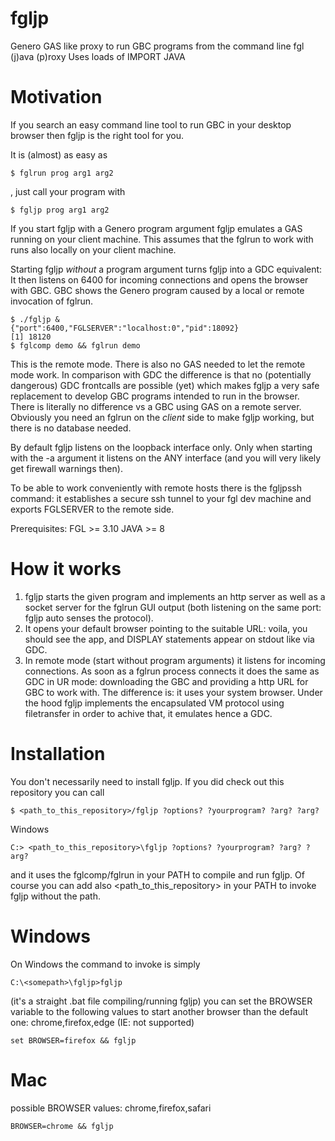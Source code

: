 # fgljp
Genero GAS like proxy to run GBC programs from the command line
fgl (j)ava (p)roxy 
Uses loads of IMPORT JAVA 

# Motivation

If you search an easy command line tool to run GBC in your desktop browser
then fgljp is the right tool for you.

It is (almost) as easy as 
```
$ fglrun prog arg1 arg2
```
, just call your program with

```
$ fgljp prog arg1 arg2
```
If you start fgljp with a Genero program argument fgljp emulates a GAS running on your client machine.
This assumes that the fglrun to work with runs also locally on your client machine.


Starting fgljp *without* a program argument turns fgljp into a GDC equivalent:
It then listens on 6400 for incoming connections and opens the browser with
GBC.
GBC shows the Genero program caused by a local or remote invocation of fglrun.

```
$ ./fgljp &
{"port":6400,"FGLSERVER":"localhost:0","pid":18092}
[1] 18120
$ fglcomp demo && fglrun demo
```

This is the remote mode. There is also no GAS needed to let the remote mode work.
In comparison with GDC the difference is that no (potentially dangerous) GDC frontcalls are possible (yet) which makes fgljp a very safe replacement to develop GBC programs intended to run in the browser.
There is literally no difference vs a GBC using GAS on a remote server.
Obviously you need an fglrun on the *client* side to make fgljp working, but there is no database needed.

By default fgljp listens on the loopback interface only.
Only when starting with the -a argument it listens on the ANY interface (and you will very likely get firewall warnings then).

To be able to work conveniently with remote hosts there is the fgljpssh command: it establishes a secure ssh tunnel to your fgl dev machine and exports FGLSERVER to the remote side.

Prerequisites:
FGL >= 3.10
JAVA >= 8


# How it works

1. fgljp starts the given program and implements an http server as well as a socket server for the fglrun GUI output (both listening on the same port: fgljp auto senses the protocol).
2. It opens your default browser pointing to the suitable URL: voila, you should see the app, and DISPLAY statements appear on stdout like via GDC.
3. In remote mode (start without program arguments) it listens for incoming connections. As soon as a fglrun process connects it does the same as GDC in UR mode: downloading the GBC and providing a http URL for GBC to work with.
The difference is: it uses your system browser.
Under the hood fgljp implements the encapsulated VM protocol using filetransfer in order to achive that,
it emulates hence a GDC.

# Installation

You don't necessarily need to install fgljp.
If you did check out this repository you can call
```
$ <path_to_this_repository>/fgljp ?options? ?yourprogram? ?arg? ?arg?
```

Windows
```
C:> <path_to_this_repository>\fgljp ?options? ?yourprogram? ?arg? ?arg?
```

and it uses the fglcomp/fglrun in your PATH to compile and run fgljp.
Of course you can add also <path_to_this_repository> in your PATH to invoke fgljp without the path.

# Windows

On Windows the command to invoke is simply
```
C:\<somepath>\fgljp>fgljp
```
(it's a straight .bat file compiling/running fgljp)
you can set the BROWSER variable to the following values to start another
browser than the default one:
chrome,firefox,edge (IE: not supported)
```
set BROWSER=firefox && fgljp
```

# Mac

possible BROWSER values: chrome,firefox,safari
```
BROWSER=chrome && fgljp
```
